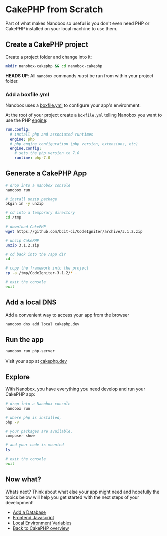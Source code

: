 # CakePHP from Scratch
Part of what makes Nanobox so useful is you don't even need PHP or CakePHP installed on your local machine to use them.

## Create a CakePHP project
Create a project folder and change into it:

```bash
mkdir nanobox-cakephp && cd nanobox-cakephp
```

**HEADS UP**: All `nanobox` commands *must* be run from within your project folder.

### Add a boxfile.yml
Nanobox uses a <a href="https://docs.nanobox.io/boxfile/" target="\_blank">boxfile.yml</a> to configure your app's environment.

At the root of your project create a `boxfile.yml` telling Nanobox you want to use the PHP <a href="https://docs.nanobox.io/engines/" target="\_blank">engine</a>:

```yaml
run.config:
  # install php and associated runtimes
  engine: php
  # php engine configuration (php version, extensions, etc)
  engine.config:
    # sets the php version to 7.0
    runtime: php-7.0
```

## Generate a CakePHP App

```bash
# drop into a nanobox console
nanobox run

# install unzip package
pkgin in -y unzip

# cd into a temporary directory
cd /tmp

# download CakePHP
wget https://github.com/bcit-ci/CodeIgniter/archive/3.1.2.zip

# unzip CakePHP
unzip 3.1.2.zip

# cd back into the /app dir
cd -

# copy the framework into the project
cp -a /tmp/CodeIgniter-3.1.2/* .

# exit the console
exit
```

## Add a local DNS
Add a convenient way to access your app from the browser

```bash
nanobox dns add local cakephp.dev
```

## Run the app

```bash
nanobox run php-server
```

Visit your app at <a href="http://cakephp.dev" target="\_blank">cakephp.dev</a>

## Explore
With Nanobox, you have everything you need develop and run your CakePHP app:

```bash
# drop into a Nanobox console
nanobox run

# where php is installed,
php -v

# your packages are available,
composer show

# and your code is mounted
ls

# exit the console
exit
```

## Now what?
Whats next? Think about what else your app might need and hopefully the topics below will help you get started with the next steps of your development!

* [Add a Database](/php/cakephp/add-a-database)
* [Frontend Javascript](/php/cakephp/frontend-javascript)
* [Local Environment Variables](/php/cakephp/local-evars)
* [Back to CakePHP overview](/php/cakephp)
